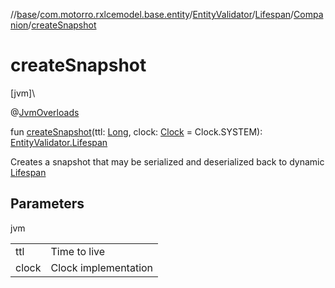 //[base](../../../../../index.md)/[com.motorro.rxlcemodel.base.entity](../../../index.md)/[EntityValidator](../../index.md)/[Lifespan](../index.md)/[Companion](index.md)/[createSnapshot](create-snapshot.md)

# createSnapshot

[jvm]\

@[JvmOverloads](https://kotlinlang.org/api/latest/jvm/stdlib/kotlin.jvm/-jvm-overloads/index.html)

fun [createSnapshot](create-snapshot.md)(ttl: [Long](https://kotlinlang.org/api/latest/jvm/stdlib/kotlin/-long/index.html), clock: [Clock](../../../-clock/index.md) = Clock.SYSTEM): [EntityValidator.Lifespan](../index.md)

Creates a snapshot that may be serialized and deserialized back to dynamic [Lifespan](../index.md)

## Parameters

jvm

| | |
|---|---|
| ttl | Time to live |
| clock | Clock implementation |
